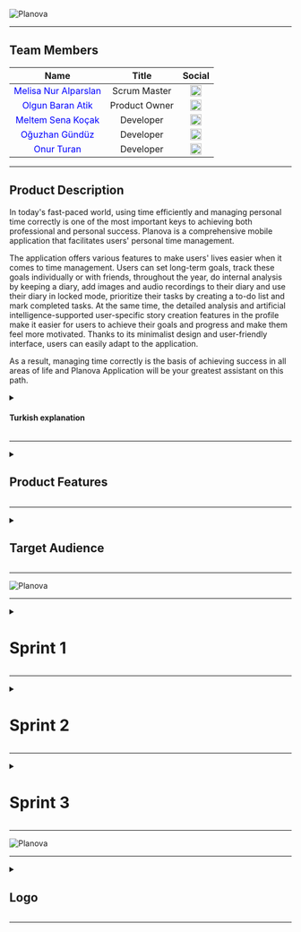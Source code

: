 ![Planova](https://github.com/olgnbrn/flutter24_bootcamp/raw/main/Project_Management_Files/General_Documents/Github_Pages_Images/Planova.png)


---

## Team Members

| Name | Title | Social |
|:-------:| :-----:| :--------:|
| <a href="https://github.com/melisalparslan" style="text-decoration:none; color:blue;">Melisa Nur Alparslan</a> | Scrum Master | [<img src="https://upload.wikimedia.org/wikipedia/commons/c/ca/LinkedIn_logo_initials.png" alt="LinkedIn" width="20"/>](https://www.linkedin.com/in/melisanuralparslan/) |
| <a href="https://github.com/olgnbrn" style="text-decoration:none; color:blue;">Olgun Baran Atik</a> | Product Owner | [<img src="https://upload.wikimedia.org/wikipedia/commons/c/ca/LinkedIn_logo_initials.png" alt="LinkedIn" width="20"/>](https://www.linkedin.com/in/olgun-baran-atik/) |
| <a href="https://github.com/MeltemKocak" style="text-decoration:none; color:blue;">Meltem Sena Koçak</a> | Developer | [<img src="https://upload.wikimedia.org/wikipedia/commons/c/ca/LinkedIn_logo_initials.png" alt="LinkedIn" width="20"/>](https://www.linkedin.com/in/meltemkocak/) |
| <a href="https://github.com/Ulwus" style="text-decoration:none; color:blue;">Oğuzhan Gündüz</a> | Developer | [<img src="https://upload.wikimedia.org/wikipedia/commons/c/ca/LinkedIn_logo_initials.png" alt="LinkedIn" width="20"/>](https://linkedin.com/in/ulwus) |
| <a href="https://github.com/onurtturan" style="text-decoration:none; color:blue;">Onur Turan</a> | Developer | [<img src="https://upload.wikimedia.org/wikipedia/commons/c/ca/LinkedIn_logo_initials.png" alt="LinkedIn" width="20"/>](https://www.linkedin.com/in/onurtturan/) |




---

  <summary><h2>Product Description</h2></summary>

In today's fast-paced world, using time efficiently and managing personal time correctly is one of the most important keys to achieving both professional and personal success.
Planova is a comprehensive mobile application that facilitates users' personal time management.

The application offers various features to make users' lives easier when it comes to time management. Users can set long-term goals, track these goals individually or with friends, throughout the year, do internal analysis by keeping a diary, add images and audio recordings to their diary and use their diary in locked mode, prioritize their tasks by creating a to-do list and mark completed tasks. At the same time, the detailed analysis and artificial intelligence-supported user-specific story creation features in the profile make it easier for users to achieve their goals and progress and make them feel more motivated. Thanks to its minimalist design and user-friendly interface, users can easily adapt to the application.

As a result, managing time correctly is the basis of achieving success in all areas of life and Planova Application will be your greatest assistant on this path.

  <details>
    <summary><h4>Turkish explanation</h4></summary>

Günümüzün hızla akan dünyasında, zamanı verimli kullanmak ve kişisel zaman yönetimini doğru yapmak, hem profesyonel hem de kişisel başarıya ulaşmanın en önemli anahtarlarından biridir. Planova Uygulaması, kullanıcıların kişisel zaman yönetimini kolaylaştıran kapsamlı bir mobil uygulamadır.

Uygulama, zaman yönetimi konusunda kullanıcıların hayatını kolaylaştırmak için çeşitli özellikler sunar. Kullanıcılar, uzun vadeli hedeflerini belirleyebilir, bu hedefleri bireysel veya arkadaşlarıyla birlikte yıl boyunca takip edebilir, günlük tutarak içsel analiz yapabilir, günlüğüne görseller ve ses kayıtları ekleyebilir ve günlüğünü kilitli modda kullanabilir, yapılacaklar listesi oluşturarak görevlerini önceliklendirebilir ve tamamlanan işleri işaretleyebilirler. Aynı zamanda, profilde bulunan detaylı analiz ve yapay zeka destekli kullanıcıya özel hikaye yaratama özellikleri, kullanıcıların hedeflerine ulaşmalarını ve ilerlemelerini kolaylaştırır ve daha motive hissetmelerini sağlar. Minimalist tasarımı ve kullanıcı dostu arayüzü sayesinde, kullanıcılar uygulamaya kolayca adapte olabilirler.

Sonuç olarak, zamanı doğru yönetmek, yaşamın her alanında başarıya ulaşmanın temelidir ve Planova Uygulaması bu yolda en büyük yardımcınız olacaktır.
    
  </details>
  

---
<details>
  <summary><h2>Product Features</h2></summary>


### 1. Today(Home)Page
- **User-Friendly Interface:** The home page has a simple and minimalist design that allows users to easily get used to the application.
- **Daily Task and Completed Tasks:** Users can see their work for that day, their long-term goals, and whether they have completed them or not in the categorization. This makes daily task management and tracking easier.
- **Calendar:** The weekly and monthly calendar at the top allows users to easily navigate between different days and view upcoming goals.
- **Categorization:** On the home page, users can filter to see only habits or the to-do list for the day. They can also star important items and apply extra filters accordingly.
- **Adding, Editing, and Deleting Daily Tasks:** The plus button on the home page allows users to easily add daily tasks. For recurring tasks, they can set the frequency and select the days and times they recur. Tasks can be edited or deleted by clicking on them.
- 
### 2. Habit Page
- **Habit Progress View:** All habits are presented in a view where users can easily track their progress.
- **Habit Details:** Clicking on a habit provides details such as the start date, completion status, and statistics.
- **Adding and Removing Habits:** New habits can be added easily with the plus button on the habit page, and they can be deleted by swiping left on the main habit page or edited in the detailed view screen.
- **Data Analysis:** Users can see the long-term progress of their goals statistically and visually with a 12-month calendar view.
- **Community Habit Tracking:** Users can set common goals with friends and work together on these goals.
    * **Common Habits and Progress Tracking:** Users can track the progress of common goals set with friends as percentages.
    * **Adding Habits with Friends:** Users can enter the email addresses of friends using the app while adding or editing goals to send a request to create goals together. 
    * **Progress Charts:** Users can visually see their and their friends' progress with a 12-month calendar and weekly charts, which help boost motivation.
    * **Goal Details:** The details and progress of goals set with friends can be viewed by clicking on the goal. This page also includes goal editing buttons.

### 3. Journal
- **Daily Notes& Journal:** U: Users can keep a journal chronologically and record notes. Multiple notes can be entered for each day using the plus button on the main journal page.
- **Adding Picture and Voice Records:** In addition to text, users can add visuals and voice recordings to their journal notes, making the notes richer and more meaningful.
- **Locked Journal Page:** Users can transfer their private notes to a locked journal page to ensure privacy.

### 4. Profile Page
- **All Habits and Archive:** All completed and ongoing habits are displayed on this page.
- **Detailed Progress Analysis:** Users' personal progress is analyzed graphically and statistically on a daily and weekly basis, helping users better understand their development.
- **Profile Settings:** Users can personalize the app by selecting their profile photo and username.

### 5. AI-Powered Personal Story Tool: 
- **Creating Personal Stories:** Users can be the main character in stories created based on their data, generate new stories daily, and analyze themselves in a fun way, making time management processes easier.
- **Easy Access from Every Page:** Users can easily access the Personal Story Tool from the story icon at the top right of every page or create their stories with the create story button on the profile page.

### 6.  Menu Screen
- **User-Friendly View:** This screen allows users to access today's tasks, habits, or journal pages. They can also access all stories created by the Story Tool or their deleted to-do tasks and goals.
- **Logout:** Users can log out of the application from this screen.
- **Settings:**
  * **Theme:**
      *	**Theme Change:** Allows using the app in different themes and personalizing it.
  * **Language:**
      * **Language Change:** Although the app opens in the language used on the phone, users can change it to other available languages.
  * **Feedback and Support:** Allows users to provide feedback about the app and receive support.
  * **About:** Provides information about the app, mission and vision statements, and details about the development team.

  * ***Additional Files*** 
<details>
    <summary><h4>Turkish explanation</h4></summary>

  ### 1. Ana Sayfa(Bugün)
- **Kullanıcı Dostu Arayüz:** Ana sayfa, kullanıcıların uygulamaya kolayca alışmalarını sağlayan sade ve minimalist bir tasarıma sahiptir.
- **Günlük İşler ve Tamamlanan Görevler:** Kullanıcılar, o güne ait işlerini, uzun vadede devam ettiği hedeflerini, bunları tamamlayıp tamamlamadıkları kategorizasyonu içinde görebilirler. Bu, günlük görev yönetimini ve takibini kolaylaştırır.
- **Haftalık Takvim:** Üst kısımda yer alan haftalık ve aylık takvim, kullanıcıların farklı günler arasında geçişini ve gelecek hedeflerini görebilmesini kolaylaştır.
- **Kategorizasyon:** Ana sayfada filtreleme yapılarak sadece alışkanlıklar veya o güne ait yapılacak listesi görülebilir. İstenirse kullanıcılar tarafından önemli görülen maddeler yıldızlanabilir ve buna yönelik ekstra filtreleme yapılabilir.
- **Günlük Görev Ekleme, Düzenleme ve Silme:** Ana sayfada bulunan bulunan artı butonu ile kolayca günlük görev eklenilebilir, tekrarlanan bir günlük görev ise tekrarlanma sıklığını ve tekrarlandığı günler ve saat seçilebilir. Eklenilen görevlerin üstüne tıkladığı zaman günlük görevde düzenleme yapılabilir veya silinebilir. 
  

### 2. Alışkanlıklar Sayfası
- **Hedef İlerleme Görünümü:** Tüm alışkanlıklar, kullanıcıların ilerlemesini kolayca görebileceği bir görünümde sunulur.
- **Hedef Detayları:** Hedefe tıklanıldığında, hedefin detaylarına, başlangıç tarihine, tamamlanma durumuna ve istatistiklerine ulaşılabilir.
- **Hedef Ekleme ve Çıkarma:** Yeni hedefler kolayca hedef sayfasındaki artı butonu ile eklenebilir, hedef ana sayfasında sola kaydırarak silinebilir veye detaylı görünüm ekranında düzenlenebilir.
- **Veri Analizi:** Kullanıcılar tarafından belirledikleri hedeflerindeki uzun vadeli gelişim, istatistiksel olarak ve 12 aylık takvim görünümüyle görsel bir şekilde görülebilir.
- **Toplulukla Hedef takibi:** Kullanıcılar, arkadaşlarıyla ortak hedefler belirleyebilir ve bu hedefler üzerinde birlikte çalışabilirler.
    * **Ortak Hedefler ve İlerleme Takibi:** Kullanıcılar, arkadaşlarıyla belirledikleri ortak hedeflerdeki ilerlemelerini yüzdelerle takip edebilirler.
    * **Arkadaşla Hedef Ekleme:** Kullanıcılar, uygulamayı kullanan arkadaşlarının mail adreslerini hedef eklerken veya sonrasında hedef düzenlerken girebilir ve arkadaşlarına birlikte alışkanlık oluşturma isteği gönderebilir.
    * **İlerleme Grafikleri:** Kullanıcılar, kendi ve arkadaşlarının ilerlemelerini 12 aylık takvim ve haftalık grafiklerinde görsel olarak görebilirler. Bu grafikler, kullanıcıların motivasyonlarını artırır.
    * **Hedef Detayları:** Arkadaşlarla belirlenen hedeflerin detayları ve ilerlemeleri, hedefe tıklanıldığında detay sayfasında görüntülenebilir. Bu sayfada ayrıca hedef düzenleme butonu bulunur.
 
### 3. Günlük
- **Günlük:** Kullanıcılar tarafından, tarih sırasına göre günlük tutulabilir, not kaydededilebilir. Her gün için, günlük ana sayfasında bulunan artı butonu ile birden fazla not girişi yapılabilir.
- **•	Görsel ve Ses kaydı Ekleme:** Günlük notlarına metin eklemenin yanı sıra, görseller ve ses kayıtları eklenebilir. Bu, notların daha zengin ve anlamlı olmasını sağlar.
- **Kilitli Günlük Sayfası:** Kullanıcılar özel notlarını kilitli günlük sayfasına aktarabilir ve gizliliklerini koruyabilirler. 

### 4. Profil Sayfası
- **Tüm Hedefler ve Arşiv:** Kullanıcıların tamamlanmış ve devam etmekte olan tüm hedeflerine ait verileri bu sayfada görüntülenir. 
- **Detaylı İlerleme Analizi:** Kullanıcıların kişisel ilerlemeleri, günlük ve haftalık olarak grafiksel ve istatistiksel analiz edilir. Bu analizler, kullanıcıların kendi gelişimlerini daha iyi anlamalarına yardımcı olur.
- **Profil Ayarları:** Kullanıcılar tarafından kendi profil fotoğrafları ve kullanıcı isimleri seçilerek, ugulama daha kişisel bir hale getirilebilir.

### 5. Yapay Zeka Eklentili Kişisel Hikaye Aracı: 
- **Kişisel Hikaye Yaratma:** Kullanıcılar; kendi verileri doğrultusunda yaratılan hikayelerinin başrolü olabilir, günlük olarak yeni hikayeler yaratabilir ve bu hikayeler doğrultusunda kendilerini eğlenceli bir biçimde analiz edebilir zaman yönetimi süreçlerini kolaylaştırabilirler.
- **Her Sayfadan Kolay Erişim:** Kullanıcılar, her sayfada sağ üstte bulunan hikaye simgesiyle kolayca Kişisel Hikaye Aracıı'na ulaşabilir veya profil sayfasında bulunan hikaye yarat butonu ile kendi hikayelerini oluşturabilirler.

### 6. Menü Ekranı
- **Kullanışlı Görünüm:** Bu ekran ile kullanıcılar, bugünkü görevlerine, alışkanlıklara veya günlük sayfalarına erişim sağlayabilirler. Ayrıca, Hikaye Aracı'nın oluşturduğu tüm hikayelere veya sildikleri günlük yapılacak iş ve hedeflerine erişebilirler.
- **Çıkış Yapma:** Kullanıcılar, bu ekran üzerinden uygulamadan çıkış yapabilirler.
- **Ayarlar:**
  * **Tema:**
      *	**Tema Değişimi:** Uygulamanın farklı temalarda kullanılmasına ve kişiselleştirilmesine olanak tanır.
  * **Dil:**
      * **Dil Değişimi:** Uygulama, telefonda kullanılan dilde açılıyor olsa da kullanıcı tarafından farklı dil seçenekleri ile değişim yapılabilir.
  * **Geri Bildirim ve Destek:** Kullanıcıların uygulama hakkında geri bildirimde bulunmalarını ve destek almalarını sağlar.
  * **Hakkında:** Uygulama hakkında bilgiler, misyon ve vizyon açıklamaları, ve geliştirici ekibe dair bilgiler sunar.

  * ***Ek Dosyalar*** 
  </details>

</details>

---
<details>
  <summary><h2>Target Audience</h2></summary>

Planova application appeals to a wide range of users and offers features for people from different age groups and professions.

- **Students:**
  * **Academic Success:** Students who want to organize their study plans and academic goals.
  * **Time Management:** Those who want to keep track of exam dates and assignment deadlines.
  * **Daily Note Taking:** Students who want to take notes of their daily work and progress.

- **Professionals:**
  * **Task Tracking**: Those who want to organize daily meetings, tasks and workflows.
  * **Career Development:** Professionals who want to follow their career development and long-term goals.

- **Freelancers:**
  * **Task Management:** Freelancers who want to organize and track their daily tasks.
  * **Time Management:** Those who want to plan their work and manage their daily to-do list.

- **Personal Development Enthusiasts:**
  * **Personal Development:** Individuals who want to follow their own development and set personal goals.

- **Users Aimed at Teamwork and Common Goals:**
  * **Common Goal Setting:** Groups of friends or business teams who want to work together by setting common goals.
  * **Increasing Motivation:** Those who want to increase group motivation by using the joint goal tracking feature.

  * ***Additional Files*** 

<details>
    <summary><h4>Turkish explanation</h4></summary>

Planova Uygulaması, geniş bir kullanıcı kitlesine hitap eder ve farklı yaş gruplarından ve mesleklerden insanlara yönelik özellikler sunar.

- **Öğrenciler:**
  * **Akademik Başarı:** Ders çalışma planlarını ve akademik hedeflerini düzenlemek isteyen öğrenciler.
  * **Zaman Yönetimi:** Sınav tarihlerini ve ödev teslim tarihlerini takip etmek isteyenler.
  * **Günlük Not Tutma:** Günlük çalışmalarını ve ilerlemelerini not almak isteyen öğrenciler.

- **Profesyoneller:**
  * **Görev Takibi**: Günlük toplantıları, görevleri ve iş akışlarını organize etmek isteyenler.
  * **Kariyer Gelişimi:** Kariyer gelişimlerini ve uzun vadeli hedeflerini takip etmek isteyen profesyoneller.

- **Serbest Çalışanlar:**
  * **Görev Yönetimi:** Günlük görevlerini düzenlemek ve takip etmek isteyen serbest çalışanlar.
  * **Zaman Yönetimi:** İşlerini planlamak ve günlük yapılacaklar listesini yönetmek isteyenler.

- **Kişisel Gelişim Meraklıları:**
  * **Kişisel Gelişim:** Kendi gelişimlerini takip etmek ve kişisel hedefler belirlemek isteyen bireyler.

- **Takım Çalışması ve Ortak Hedeflere Yönelik Kullanıcılar:**
  * **Ortak Hedef Belirleme:** Ortak hedefler belirleyerek birlikte çalışmak isteyen arkadaş grupları veya iş takımları.
  * **Motivasyon Artırma:** Birlikte hedef takibi özelliğini kullanarak grup motivasyonunu artırmak isteyenler.

  * ***Ek Dosyalar***
    
  </details>
  
</details>

---

![Planova](https://github.com/olgnbrn/flutter24_bootcamp/raw/main/Project_Management_Files/General_Documents/Github_Pages_Images/Sprints.png)

---
<details>
  <summary><h1>Sprint 1</h1></summary>

  ---
<details>
    <summary><h2>App Screenshots</h2></summary>

### Login Page
![Loginpage](https://github.com/olgnbrn/flutter24_bootcamp/raw/main/Project_Management_Files/Sprint_1/Sprint1_App_ss/Sprint1_Loginpage_UI.png)

---
### Today(Home)page
![Homepage](https://github.com/olgnbrn/flutter24_bootcamp/raw/main/Project_Management_Files/Sprint_1/Sprint1_App_ss/Sprint1_Homepage_UI.png)

---
### Habits Page
![Habitpage](https://github.com/olgnbrn/flutter24_bootcamp/raw/main/Project_Management_Files/Sprint_1/Sprint1_App_ss/Sprint1_Habitpage_UI.png)

---
### Journal Page
![Habitpage](https://github.com/olgnbrn/flutter24_bootcamp/raw/main/Project_Management_Files/Sprint_1/Sprint1_App_ss/Spritn1_Journalpage_UI.png)

---
### Profile Page
![Habitpage](https://github.com/olgnbrn/flutter24_bootcamp/raw/main/Project_Management_Files/Sprint_1/Sprint1_App_ss/Sprint1_Profilepage_UI.png)

---
### Settings Page
<img src="https://github.com/olgnbrn/flutter24_bootcamp/raw/main/Project_Management_Files/Sprint_1/Sprint1_App_ss/Sprint1_settingspage_UI.png" width="500">



   
</details>

---
  <details>
    <summary><h2>App Map</h2></summary>

![App Flowchart](https://github.com/olgnbrn/flutter24_bootcamp/raw/main/Project_Management_Files/Sprint_1/Sprint1_App_Map/Sprint1_App_Map.png)
   
  </details>

---
  <details>
    <summary><h2>Project Management</h2></summary>
    
![pm_1](https://github.com/olgnbrn/flutter24_bootcamp/raw/main/Project_Management_Files/Sprint_1/Sprint1_PM/Sprint1_pm_1.png)
![pm_2](https://github.com/olgnbrn/flutter24_bootcamp/raw/main/Project_Management_Files/Sprint_1/Sprint1_PM/Sprint1_pm_2.png)
![pm_3](https://github.com/olgnbrn/flutter24_bootcamp/raw/main/Project_Management_Files/Sprint_1/Sprint1_PM/Sprint1_pm_3.png)
![pm_4](https://github.com/olgnbrn/flutter24_bootcamp/raw/main/Project_Management_Files/Sprint_1/Sprint1_PM/Sprint1_pm_4.png)
![pm_5](https://github.com/olgnbrn/flutter24_bootcamp/raw/main/Project_Management_Files/Sprint_1/Sprint1_PM/Sprint1_pm_5.png)
   
  </details>

---
  <details>
    <summary><h2>Burndown Chart</h2></summary>

![Burndown Chart](https://github.com/olgnbrn/flutter24_bootcamp/raw/main/Project_Management_Files/Sprint_1/Sprint1_Burndown_chart/Sprint1_Burndown_Chart_1.png)

![Burndown Chart](https://github.com/olgnbrn/flutter24_bootcamp/raw/main/Project_Management_Files/Sprint_1/Sprint1_Burndown_chart/Sprint1_Burndown_Chart_2.png)



    
  </details>

---


- **Sprint Notes:**
   * It was decided to use _`Figma`_ in UI designs.
   * It was decided to use _`Asana`_ as a project management tool.
   * Daily scrum meetings were held using _`WhatsApp`_ and _`Discord`_ applications according to team availability.
   * It was decided to use _`E-mail`_ for the login system.
   * It was decided that the main theme of the application would be _`dark`_.
   * Due to global targets, it was decided to make designs and applications in _`English`_.
 
- **Expected point completion within Sprint:**
  * `300` Point

- **Point Completion Logic:**
  * A total target of `1200` points was set. In the first sprint, `300` points were targeted because the idea was planned and the designs were made, and were completed. In the second sprint, `450` points are targeted as the focus will be on writing code and adding APIs. In the third sprint, a target of `450` points was set as the remaining tasks would be completed and integration work would be carried out.

- **Daily Scrum:** [Sprint 1 Daily Scrum](https://github.com/olgnbrn/flutter24_bootcamp/tree/main/Project_Management_Files/Sprint_1/Sprint1_Daily_Scrum)

- **Product Backlog URL:** 

- **Sprint Review:**
    * Melisa Nur Alparslan and Olgun Baran Atik made the prototypes and designs.
   * Since we wanted the application to have different features, it was not easy to decide during the prioritization phase.
   * It was decided to highlight the habit-forming feature.
   * Although it did not take much time to decide on the logo, choosing the brand name did.
   * The first week was spent in market research, user interviews, determining the details of the idea and making a draft prototype.
   * Designs were made in the second week.
   * In this process, the project management method was determined, the team got to know each other, and a system was created to be used in other sprints.
   * Date addition in asana was not used in the first place because the next day's tasks were discussed in daily meetings in the WhatsApp group. Dates were added to the asana to create a burndown chart.
   * The first sprint planning was generally based on design and idea and a good sprint process was passed.


- **Sprint Review Participants:**
    * `Melisa Nur Alparslan , Olgun Baran Atik, Meltem Sena Koçak, Oğuzhan Gündüz, Onur Turan`

- **Sprint Retrospective:**
   * In the second sprint, it was decided to install Firebase first.
   * It was decided to finalize the application logo.
   * It was decided that all team members would write code together in the second sprint.
   * It was decided to conduct a free API research suitable for the application for the artificial intelligence plug-in.
   * It was decided to add an open theme to the application.
   * It was decided to edit the daily section UI.
   * It was decided to improve the user profile creation and editing page.
   * It was decided to integrate daily planner and calendar.
   * It was decided to complete the habit creation and tracking page.
   * It was decided to add task list and reminder features.
   * It was decided to develop the target tracking and analysis page.

- **Additional Notes**
<details>
    <summary><h4>Turkish explanation</h4></summary>


- **Sprint Notları:**
   * UI tasarımlarında _`Figma`_ kullanılmasına karar verildi.
   * Proje yönetim aracı olarak _`Asana`_ kullanılmasına karar verildi.
   * Daily scrum toplantıları _`Whatsapp`_ ve _`Discord`_ uygulamaları takım müsaitlik durumuna göre kullanılarak gerçekleştirildi.
   * Giriş sistemi için _`E-posta`_ kullanılmasına karar verildi.
   * Uygulamanın asıl temasının _`koyu`_ olmasına karar verildi.
   * Globale yönelik hedefler nedeniyle _`İngilizce dili`_ ile tasarımların ve uygulamanın yapılmasına karar verildi.
 
 
- **Sprint İçinde Tamamlanması Beklenen Puan:**
  * `300` Puan

- **Puan Tamamlama Mantığı:**
  * Toplamda `1200` puanlık bir hedef belirlendi. Birinci sprintte, fikir oturması ve tasarımların yapılması planlandığı için `300` puan hedeflenmiştir ve tamamlanmıştır. İkinci sprintte, kod yazma ve API ekleme çalışmalarına yoğunlaşılacağı için `450` puan hedeflenmiştir. Üçüncü sprintte ise kalan görevlerin tamamlanması ve entegrasyon çalışmaları yapılacağından `450` puan hedefi konulmuştur.

- **Sprint Gözden Geçirilmesi:**
   * Melisa Nur Alparslan ve Olgun Baran Atik prototip ve tasarımları yaptı.
   * Uygulamanın farklı özellikler taşımasını istenildiği için önceliklendirme aşamasında karar vermek kolay olmadı.
   * Alışkanlık oluşturma özelliğinin ön plana çıkarılmasına karar verildi.
   * Logoya karar vermek çok zaman almasa da marka adını seçmek zaman aldı.
   * Birinci hafta pazar araştırması, kullanıcı görüşmeleri, fikrin detaylarının belirlenmesi ve prototipin taslak olarak yapılması şeklinde geçirildi.
   * İkinci hafta tasarımlar yapıldı.
   * Bu süreçte proje yönetim yöntemi belirlendi, takım birbiriyle tanışmış oldu, ve diğer sprintlerde de kullanılmak üzere sistem oluşturuldu.
   * Whatsapp grubunda günlük olarak toplantılarda ertesi gün görevleri konuşulduğu için asanada tarih eklemesi ilk etapta kullanılmadı. Burndown chart oluşturmak için asanaya tarihler sonrasında eklenildi.
   * Birinci sprint planlaması genel olarak tasarım ve fikir üstüne oldu ve iyi bir sprint süreci geçirildi.
     

- **Sprint Gözden Geçirme Katılımcıları:**
    * `Melisa Nur Alparslan, Olgun Baran Atik, Meltem Sena Koçak, Oğuzhan Gündüz, Onur Turan`

- **Sprint Retrospektifi:**
   * İkinci sprintte ilk olarak Firebase kurulmasına karar verildi.
   * Ugulama logosunun kesinleştirilmesine karar verildi.
   * Tüm ekip üyelerinin ikinci sprintte birlikte kod yazmasına karar verildi.
   * Yapay zeka eklentisi için uygulamaya uygun ücretsiz api araştırması yapılmasına karar verildi.
   * Uygulamaya açık tema eklenilmesine karar verildi.
   * Günlük kısmı UI düzenlenmesine karar verildi.
   * Kullanıcı profili oluşturma ve düzenleme sayfasının geliştirilmesine karar verildi.
   * Günlük planlayıcı ve takvim entegrasyonu yapılmasına karar verildi.
   * Alışkanlık oluşturma ve takip etme sayfasının tamamlanmasına karar verildi.
   * Görev listesi ve hatırlatıcı özelliklerinin eklenmesine karar verildi.
   * Hedef takip ve analiz sayfasının geliştirilmesine karar verildi.
</details>







</details>


---
<details>
  <summary><h1>Sprint 2</h1></summary>

  ---

<details>
    <summary><h2>App Screenshots</h2></summary>

  ### Login Page

  ![Loginpage](https://github.com/olgnbrn/flutter24_bootcamp/raw/main/Project_Management_Files/Sprint_2/Sprint2_App_ss/Sprint2_Loginpage.png)

---
### Today(Home)page
![Homepage](https://github.com/olgnbrn/flutter24_bootcamp/raw/main/Project_Management_Files/Sprint_2/Sprint2_App_ss/Sprint2_Todaypage.png)

---
### Habits Page
![Habitpage](https://github.com/olgnbrn/flutter24_bootcamp/raw/main/Project_Management_Files/Sprint_2/Sprint2_App_ss/Sprint2_Habitpage.png)

---
### Journal Page
![Habitpage](https://github.com/olgnbrn/flutter24_bootcamp/raw/main/Project_Management_Files/Sprint_2/Sprint2_App_ss/Sprint2_journalpage.png)

---
### Profile Page
![Habitpage](https://github.com/olgnbrn/flutter24_bootcamp/raw/main/Project_Management_Files/Sprint_2/Sprint2_App_ss/Sprint2_Profilepage.png)




   
</details>

---

<details>
  <summary><h2>Project Management</h2></summary>
    
  ![pm_1](https://github.com/olgnbrn/flutter24_bootcamp/raw/main/Project_Management_Files/Sprint_2/Sprint2_PM/Sprint2_pm_1.png)
  ![pm_2](https://github.com/olgnbrn/flutter24_bootcamp/raw/main/Project_Management_Files/Sprint_2/Sprint2_PM/Sprint2_pm_2.png)
  ![pm_3](https://github.com/olgnbrn/flutter24_bootcamp/raw/main/Project_Management_Files/Sprint_2/Sprint2_PM/Sprint2_pm_3.png)
  ![pm_4](https://github.com/olgnbrn/flutter24_bootcamp/raw/main/Project_Management_Files/Sprint_2/Sprint2_PM/Sprint2_pm_4.png)
</details>

---
  <details>
    <summary><h2>Burndown Chart</h2></summary>

  ![Burndown Chart](https://github.com/olgnbrn/flutter24_bootcamp/raw/main/Project_Management_Files/Sprint_2/Sprint2_Burndown_chart/Sprint2_Burndown_Chart_1.png)

  ![Burndown Chart](https://github.com/olgnbrn/flutter24_bootcamp/raw/main/Project_Management_Files/Sprint_2/Sprint2_Burndown_chart/Sprint2_Burndown_Chart_2.png)
    
  </details>

---


- **Sprint Notes:**
   * Used _`Firebase Core`_ for Firebase services application integration.
   * _`Firebase Authentication`_ was used to authenticate with Firebase.
   * Used _`Cloud Firestore`_ to interact with the Firestore database and transfer user data.
   * _`Firebase Storage`_ was used to store user data.
   * _`Google Sign`_ in option has been added to log in.
   * _`Image picker`_ was used for user photos.
   * _`Flutter sound`_ was used for audio recording and playback.
 
- **Expected point completion within Sprint:**
  * `450`

- **Point Completion Logic:**
  * A total target of `1200` points was set. `300` points were completed in the first sprint. In the second sprint, the overall completion of the codes was requested, a target of `450` points was set and completed. In the third sprint, a target of `450` points was set as the remaining tasks would be completed and integration work would be carried out.

- **Daily Scrum:**  [Sprint 2 Daily Scrum](https://github.com/olgnbrn/flutter24_bootcamp/tree/main/Project_Management_Files/Sprint_2/Sprint2_Daily_Scrum)

- **Product Backlog URL:** 

- **Sprint Review:**
  *  In the second sprint, firstly project skeleton was created by Olgun and Oğuzhan.
  *  Coding of registration and login pages was done.
  *  While the home page coding was done by Olgun and Oğuzhan, the diary page coding was simultaneously done by Meltem and Onur, and the habit page inner screen coding was done by Melisa.
  *  It was decided that the features of adding audio recording and visuals to the diary page would be completed in this sprint and the goal was achieved.
  *  According to the changes in all pages, coding of the profile page that will provide data analysis has started.
  * Adding habits and adding buttons for the home screen have been customized.
  * Settings button coding was done by Olgun and Oğuzhan.
  * After the diary page was completed, Meltem and Onur researched the API suitable for the application.
  * Although it was aimed to complete the coding of all pages in the second sprint planning, many features were added to the prototype during coding and the coding goal was achieved except for the target tracking page with a friend.
  * Flexibility was provided according to the features added in the planning and a good sprint process was achieved.


- **Sprint Review Participants:**
    * `Melisa Nur Alparslan , Olgun Baran Atik, Meltem Sena Koçak, Oğuzhan Gündüz, Onur Turan`
      

- **Sprint Retrospective:**
   * In the third sprint, it was decided that the habit tracking pages with friends would be created first by Oğuzhan, Olgun and Melisa.
   * It was decided to make some changes on the habit editing page.
   * It was decided to make adjustments to the profile screen according to the changes made.
   * It was decided to make final adjustments to the settings screen.
   * In line with the application-friendly and free API research conducted in the second sprint, it was decided that Meltem and Onur would integrate artificial intelligence into the application.
   * It was decided to make visual changes on the main screen of the profile page.
   * It was decided to add an open theme option to the application.
   * It was decided to write the User Agreement, Information and Explicit Consent texts and add them to the application.
   * It was decided to localize the application so that it can offer different language options.

 - **Additional Notes:**

<details>
    <summary><h4>Turkish explanation</h4></summary>


- **Sprint Notları:**
   * Firebase hizmetleri uygulama entegrasyonu için _`Firebase Core`_ kullanıldı.
   * Firebase ile kimlik doğrulama işlemleri gerçekleştirmek için _`Firebase Authentication`_ kullanıldı.
   * Firestore veritabanı ile etkileşim kurup kullanıcı verilerini aktarmak için _`Cloud Firestore`_ kullanıldı.
   * Kullanıcı verilerini depolamak için _`Firebase Storage`_ kullanıldı.
   * Oturum açmak için _`Google Sign in`_ seçeneği eklenildi.
   * Kullanıcı fotoğrafları için _`Image picker`_ kullanıldı.
   * Ses kaydetme ve oynatma için   _`Flutter sound`_  kullanıldı.
 
- **Sprint İçinde Tamamlanması Beklenen Puan:**
  * `450`

- **Puan Tamamlama Mantığı:**
  * Toplamda `1200` puanlık bir hedef belirlendi. Birinci sprintte `300` puan tamamlanmıştır. İkinci sprintte, kodların genel olarak tamamlanması istenilmiş `450` puan hedefi konulmuş ve tamamlanmıştır. Üçüncü sprintte ise kalan görevlerin tamamlanması ve entegrasyon çalışmaları yapılacağından `450` puan hedefi konulmuştur.

- **Sprint Gözden Geçirilmesi:**
   * İkinci sprintte, ilk olarak proje iskeleti oluşturulması Olgun ve Oğuzhan tarafından yapıldı.
   * Kayıt olma ve giriş sayfalarının kodlaması yapıldı.
   * Ana sayfa kodlaması Olgun ve Oğuzhan tarafından yapılırken eş zamanlı olarak günlük sayfası kodlaması Meltem ve Onur tarafından, alışkanlık sayfası iç ekranı kodlaması Melisa tarafından yapıldı.
   * Günlük sayfasına ses kaydı ve görsel ekleme özelliklerinin bu sprintte bitirilmesi kararlaştırıldı ve amaca ulaşıldı.
   * Tüm sayfalarda olan değişikliklere göre, veri analizi sağlayacak olan profil sayfasının kodlanmasına başlanıldı.
   * Alışkanlık ekleme ve ana ekran için yapılacak ekleme butonları özelleştirildi.
   * Ayarlar butonu kodlaması Olgun ve Oğuzhan tarafından yapıldı.
   * Günlük sayfası bittikten sonra uygulamaya uygun olacak API araştırması Meltem ve Onur tarafından yapıldı.
   * İkinci sprint planlamasında tüm sayfaların kodlamasının bitirilmesi hedeflense de kodlama esnasında prototipe birçok özellik eklenildi ve arkadaşla hedef takip sayfası hariç kodlama hedefine ulaşıldı.
   * Planlamada eklenilen özelliklere göre esneklik sağlandı ve iyi bir sprint süreci geçirildi.
     

- **Sprint Gözden Geçirme Katılımcıları:**
    * `Melisa Nur Alparslan, Olgun Baran Atik, Meltem Sena Koçak, Oğuzhan Gündüz, Onur Turan`

- **Sprint Retrospektifi:**
   * Üçüncü sprintte ilk olarak arkadaşlı alışkanlık takip sayfalarının Oğuzhan, Olgun, Melisa tarafından yapılmasına karar verildi.
   * Alışkanlık düzenleme sayfasında bazı değişiklikler yapılmasına karar verildi.
   * Yapılan değişiklere göre profil ekranında düzenlemeler yapılmasına karar verildi.
   * Ayarlar ekranında son düzenlemeler yapılmasına karar verildi.
   * İkinci sprintte yapılan uygulamaya uygun ve ücretsiz API araştırmaları doğrultusunda Meltem ve Onur’un uygulamaya yapay zeka entegrasyonu yapmasına karar verildi.
   * Profil sayfasının ana ekranında görsel değişiklik yapılmasına karar verildi.
   * Uygulamaya açık tema seçeneğinin eklenilmesine karar verildi.
   * Kullanıcı sözleşme, Aydınlatma ve Açık Rıza metinlerinin yazılmasına, uygulamaya eklenmesine karar verildi.
   * Uygulamanın farklı dil seçenekleri sunabilmesi için lokalizasyon yapılmasına karar verildi.
</details>
</details>

---

<details>
  <summary><h1>Sprint 3</h1></summary>

 ---

<details>
    <summary><h2>App Screenshots</h2></summary>

  ### Login Page



---
### Today(Home)page


---
### Habits Page


---
### Journal Page


---
### Profile Page





   
</details>

---

<details>
  <summary><h2>Project Management</h2></summary>
    

</details>

---
  <details>
    <summary><h2>Burndown Chart</h2></summary>


  </details>

---


- **Sprint Notes:**
   * 
 
- **Expected point completion within Sprint:**
  * `450`

- **Point Completion Logic:**
  * A total target of `1200` points was set. `300` points were completed in the first sprint. In the second sprint, `450` points completed. In the third sprint, a target of `450` points was set as the remaining tasks would be completed and integration work would be carried out.

- **Daily Scrum:**  

- **Product Backlog URL:** 

- **Sprint Review:**
  *  

- **Sprint Review Participants:**
    * `Melisa Nur Alparslan , Olgun Baran Atik, Meltem Sena Koçak, Oğuzhan Gündüz, Onur Turan`
      

- **Sprint Retrospective:**
   * 

 - **Additional Notes:**

<details>
    <summary><h4>Turkish explanation</h4></summary>


- **Sprint Notları:**
   * 
 
- **Sprint İçinde Tamamlanması Beklenen Puan:**
  * `450`

- **Puan Tamamlama Mantığı:**
  * Toplamda `1200` puanlık bir hedef belirlendi. Birinci sprintte `300` puan tamamlanmıştır. İkinci sprintte, `450` puan tamamlanmıştır. Üçüncü sprintte ise kalan görevlerin tamamlanması ve entegrasyon çalışmaları yapılacağından `450` puan hedefi konulmuştur.

- **Sprint Gözden Geçirilmesi:**
   * 
     

- **Sprint Gözden Geçirme Katılımcıları:**
    * `Melisa Nur Alparslan, Olgun Baran Atik, Meltem Sena Koçak, Oğuzhan Gündüz, Onur Turan`

- **Sprint Retrospektifi:**
   *
</details>

</details>

---
![Planova](https://github.com/olgnbrn/flutter24_bootcamp/raw/main/Project_Management_Files/General_Documents/Github_Pages_Images/Endnotes.png)

---
<details>
  <summary><h2>Logo</h2></summary>
  
  
</details>

---

















